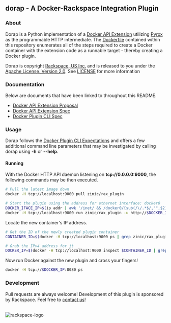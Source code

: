 ## dorap - A Docker-Rackspace Integration Plugin

### About

Dorap is a Python implementation of a [Docker API Extension](doc/docker_api_extensions.md)
utilizing [Pyrox](http://github.com/zinic/pyrox) as the programmable HTTP
intermediate. The [Dockerfile](Dockerfile) contained within this repository
enumerates all of the steps required to create a Docker container with the
extension code as a runnable target - thereby creating a Docker plugin.

Dorap is copyright [Rackspace, US Inc.](http://www.rackspace.com/) and is
released to you under the [Apache License, Version 2.0](http://www.apache.org/licenses/LICENSE-2.0.html).
See [LICENSE](LICENSE) for more information


### Documentation

Below are documents that have been linked to throughout this README.

* [Docker API Extension Proposal](doc/docker_api_extensions.md)
* [Docker API Extension Spec](doc/docker_extension_enumeration.md)
* [Docker Plugin CLI Spec](doc/docker_plugin_cli_contract.md)


### Usage

Dorap follows the [Docker Plugin CLI Expectations](doc/docker_plugin_cli_contract.md)
and offers a few additional command line parameters that may be investigated
by calling dorap using **-h** or **--help**.


#### Running

With the Docker HTTP API daemon listening on **tcp://0.0.0.0:9000**, the following commands
may be then executed.

```bash
# Pull the latest image down
docker -H tcp://localhost:9000 pull zinic/rax_plugin

# Start the plugin using the address for ethernet interface: docker0
DOCKER_IFACE_IP=$(ip addr | awk '/inet/ && /docker0/{sub(/\/.*$/,"",$2); print $2}')
docker -H tcp://localhost:9000 run zinic/rax_plugin -u http://$DOCKER_IFACE_IP:9000 start
```

Locate the new container's IP address.

```bash
# Get the ID of the newly created plugin container
CONTAINER_ID=$(docker -H tcp://localhost:9000 ps | grep zinic/rax_plugin | awk '{print $1}')

# Grab the IPv4 address for it
DOCKER_IP=$(docker -H tcp://localhost:9000 inspect $CONTAINER_ID | grep IPAddress | cut -d '"' -f 4)
```

Now run Docker against the new plugin and cross your fingers!

```bash
docker -H tcp://$DOCKER_IP:8080 ps
```

### Development

Pull requests are always welcome! Development of this plugin is sponsored by Rackspace. Feel free to [contact us](mailto:containers@rackspace.com)!

<br />
<img src="http://c15162226.r26.cf2.rackcdn.com/Rackspace_Cloud_Company_Logo_clr_300x109.jpg" alt="rackspace-logo" />
